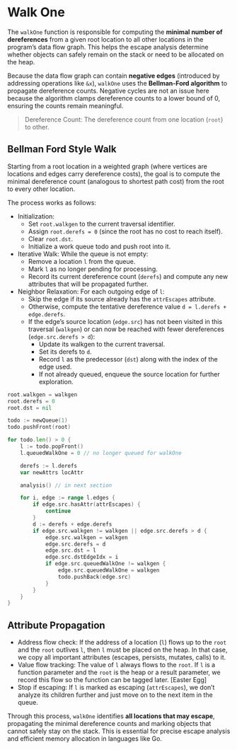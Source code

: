 # Walk One

The `walkOne` function is responsible for computing the **minimal number of dereferences** from a given root location to all other locations in the program’s data flow graph. This helps the escape analysis determine whether objects can safely remain on the stack or need to be allocated on the heap.

Because the data flow graph can contain **negative edges** (introduced by addressing operations like `&x`), `walkOne` uses the **Bellman-Ford algorithm** to propagate dereference counts. Negative cycles are not an issue here because the algorithm clamps dereference counts to a lower bound of 0, ensuring the counts remain meaningful.

> Dereference Count: The dereference count from one location (`root`) to other.

## Bellman Ford Style Walk

Starting from a root location in a weighted graph (where vertices are locations and edges carry dereference costs), the goal is to compute the minimal dereference count (analogous to shortest path cost) from the root to every other location.

The process works as follows:

* Initialization:
    * Set `root.walkgen` to the current traversal identifier.
    * Assign `root.derefs = 0` (since the root has no cost to reach itself).
    * Clear `root.dst`.
    * Initialize a work queue todo and push root into it.
* Iterative Walk:
  While the queue is not empty:
    * Remove a location `l` from the queue.
    * Mark `l` as no longer pending for processing.
    * Record its current dereference count (`derefs`) and compute any new attributes that will be propagated further.
* Neighbor Relaxation:
  For each outgoing edge of `l`:
    * Skip the edge if its source already has the `attrEscapes` attribute.
    * Otherwise, compute the tentative dereference value `d = l.derefs + edge.derefs`.
    * If the edge’s source location (`edge.src`) has not been visited in this traversal (`walkgen`) or can now be reached with fewer dereferences (`edge.src.derefs > d`):
        * Update its walkgen to the current traversal.
        * Set its derefs to `d`.
        * Record `l` as the predecessor (`dst`) along with the index of the edge used.
        * If not already queued, enqueue the source location for further exploration.

```go
root.walkgen = walkgen
root.derefs = 0
root.dst = nil

todo := newQueue(1)
todo.pushFront(root)

for todo.len() > 0 {
    l := todo.popFront()
    l.queuedWalkOne = 0 // no longer queued for walkOne

    derefs := l.derefs
    var newAttrs locAttr

    analysis() // in next section

    for i, edge := range l.edges {
        if edge.src.hasAttr(attrEscapes) {
            continue
        }
        d := derefs + edge.derefs
        if edge.src.walkgen != walkgen || edge.src.derefs > d {
            edge.src.walkgen = walkgen
            edge.src.derefs = d
            edge.src.dst = l
            edge.src.dstEdgeIdx = i
            if edge.src.queuedWalkOne != walkgen {
                edge.src.queuedWalkOne = walkgen
                todo.pushBack(edge.src)
            }
        }
    }
}
```

## Attribute Propagation

- Address flow check: If the address of a location (`l`) flows up to the `root` and the `root` outlives `l`, then `l` must be placed on the heap. In that case, we copy all important attributes (escapes, persists, mutates, calls) to it.
- Value flow tracking: The value of `l` always flows to the `root`. If `l` is a function parameter and the `root` is the heap or a result parameter, we record this flow so the function can be tagged later. [Easter Egg]
- Stop if escaping: If `l` is marked as escaping (`attrEscapes`), we don’t analyze its children further and just move on to the next item in the queue.


Through this process, `walkOne` identifies **all locations that may escape**, propagating the minimal dereference counts and marking objects that cannot safely stay on the stack. This is essential for precise escape analysis and efficient memory allocation in languages like Go.


